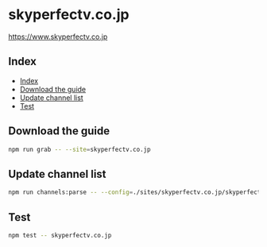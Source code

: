 # skyperfectv.co.jp

<https://www.skyperfectv.co.jp>

## Index

- [Index](#index)
- [Download the guide](#download-the-guide)
- [Update channel list](#update-channel-list)
- [Test](#test)

## Download the guide

```sh
npm run grab -- --site=skyperfectv.co.jp
```

## Update channel list

```sh
npm run channels:parse -- --config=./sites/skyperfectv.co.jp/skyperfectv.co.jp.config.js --output=./sites/skyperfectv.co.jp/skyperfectv.co.jp.channels.xml
```

## Test

```sh
npm test -- skyperfectv.co.jp
```
